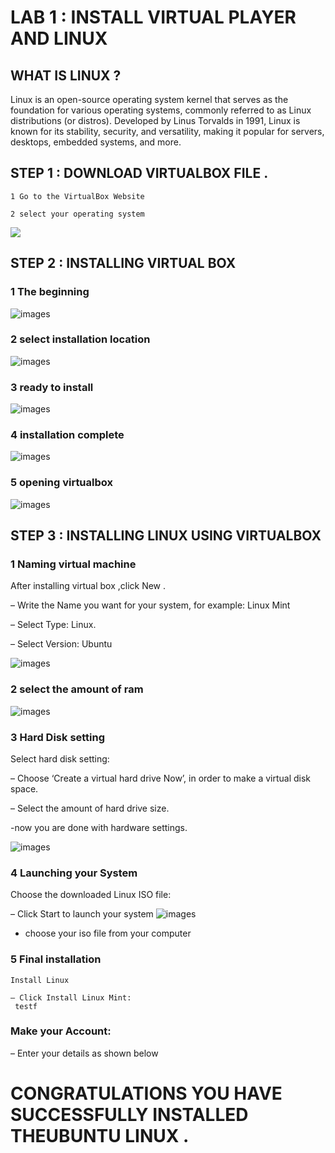 # LAB 1 : INSTALL VIRTUAL PLAYER AND LINUX

## WHAT IS LINUX ?
Linux is an open-source operating system kernel that serves as the
foundation for various operating systems, commonly referred to as
Linux distributions (or distros). Developed by Linus Torvalds in
1991, Linux is known for its stability, security, and versatility,
making it popular for servers, desktops, embedded systems, and
more.
## STEP 1 : DOWNLOAD VIRTUALBOX FILE .

    1 Go to the VirtualBox Website

    2 select your operating system
![](images/img6.png)

## STEP 2 : INSTALLING VIRTUAL BOX
    
 ### 1 The beginning
![images](./images/photo1.png)
 ### 2 select installation location
![images](./images/photo2.png)
 ### 3 ready to install
![images](./images/photo3.png)
 ### 4 installation complete 
![images](./images/photo4.png)
 ### 5 opening virtualbox
![images](./images/photo5.png)
## STEP 3 : INSTALLING LINUX USING VIRTUALBOX
### 1 Naming virtual machine

   After installing virtual box ,click New .

   – Write the Name you want for your system, for example: Linux Mint

   – Select Type: Linux.

   – Select Version: Ubuntu
   
![images](./images/photo6.png)
### 2 select the amount of ram
![images](./images/photo7.png)

### 3 Hard Disk setting
  Select hard disk setting:

  – Choose ‘Create a virtual hard drive Now’, in order to make a virtual disk space.

  – Select the amount of hard drive size.

  -now you are done with hardware settings.

![images](./images/photo8.png) 
### 4 Launching your System

   Choose the downloaded Linux ISO file:

   – Click Start to launch your system
![images](./images/photo9.png)
  - choose your iso file from your computer

  
### 5 Final installation

    Install Linux

    – Click Install Linux Mint:
     testf


### Make your Account:

– Enter your details as shown below


# CONGRATULATIONS YOU HAVE SUCCESSFULLY INSTALLED THEUBUNTU LINUX .